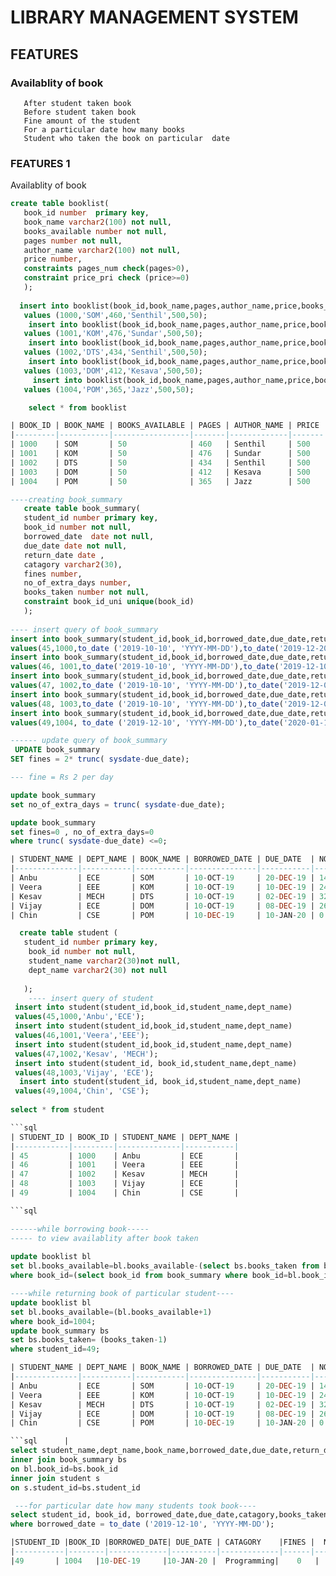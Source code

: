 # LIBRARY MANAGEMENT SYSTEM

## FEATURES
 ### Availablity of book
       After student taken book
       Before student taken book
       Fine amount of the student 
       For a particular date how many books 
       Student who taken the book on particular  date


### FEATURES 1
  Availablity of book


```sql
create table booklist( 
   book_id number  primary key,
   book_name varchar2(100) not null,
   books_available number not null,
   pages number not null,
   author_name varchar2(100) not null,
   price number,
   constraints pages_num check(pages>0),
   constraint price_pri check (price>=0)
   );
   
  insert into booklist(book_id,book_name,pages,author_name,price,books_available)
   values (1000,'SOM',460,'Senthil',500,50);
    insert into booklist(book_id,book_name,pages,author_name,price,books_available)
   values (1001,'KOM',476,'Sundar',500,50);
    insert into booklist(book_id,book_name,pages,author_name,price,books_available)
   values (1002,'DTS',434,'Senthil',500,50);
    insert into booklist(book_id,book_name,pages,author_name,price,books_available)
   values (1003,'DOM',412,'Kesava',500,50); 
     insert into booklist(book_id,book_name,pages,author_name,price,books_available)
   values (1004,'POM',365,'Jazz',500,50); 

    select * from booklist

| BOOK_ID | BOOK_NAME | BOOKS_AVAILABLE | PAGES | AUTHOR_NAME | PRICE |   
|---------|-----------|-----------------|-------|-------------|-------|
| 1000    | SOM       | 50              | 460   | Senthil     | 500   |   
| 1001    | KOM       | 50              | 476   | Sundar      | 500   |   
| 1002    | DTS       | 50              | 434   | Senthil     | 500   |   
| 1003    | DOM       | 50              | 412   | Kesava      | 500   |   
| 1004    | POM       | 50              | 365   | Jazz        | 500   |   
```
```sql
----creating book_summary
   create table book_summary(
   student_id number primary key,
   book_id number not null,
   borrowed_date  date not null,
   due_date date not null,
   return_date date ,
   catagory varchar2(30),
   fines number,
   no_of_extra_days number,
   books_taken number not null,
   constraint book_id_uni unique(book_id)
   );
   
---- insert query of book_summary
insert into book_summary(student_id,book_id,borrowed_date,due_date,return_date,catagory, books_taken )
values(45,1000,to_date ('2019-10-10', 'YYYY-MM-DD'),to_date('2019-12-20', 'YYYY-MM-DD'),sysdate,'Mech',1);
insert into book_summary(student_id,book_id,borrowed_date,due_date,return_date,catagory,books_taken)
values(46, 1001,to_date('2019-10-10', 'YYYY-MM-DD'),to_date('2019-12-10', 'YYYY-MM-DD'),sysdate,'Comic',1);
insert into book_summary(student_id,book_id,borrowed_date,due_date,return_date,catagory ,books_taken )
values(47, 1002,to_date ('2019-10-10', 'YYYY-MM-DD'),to_date('2019-12-02', 'YYYY-MM-DD'),sysdate,'Journals',1);
insert into book_summary(student_id,book_id,borrowed_date,due_date,return_date,catagory, books_taken )
values(48, 1003,to_date ('2019-10-10', 'YYYY-MM-DD'),to_date('2019-12-08', 'YYYY-MM-DD'),sysdate,'ECE',1);   
insert into book_summary(student_id,book_id,borrowed_date,due_date,return_date,catagory, books_taken )
values(49,1004, to_date ('2019-12-10', 'YYYY-MM-DD'),to_date('2020-01-10', 'YYYY-MM-DD'),sysdate,'Programming',1);

------ update query of book_summary
 UPDATE book_summary
SET fines = 2* trunc( sysdate-due_date);

--- fine = Rs 2 per day

update book_summary
set no_of_extra_days = trunc( sysdate-due_date);

update book_summary
set fines=0 , no_of_extra_days=0
where trunc( sysdate-due_date) <=0;

| STUDENT_NAME | DEPT_NAME | BOOK_NAME | BORROWED_DATE | DUE_DATE  | NO_OF_EXTRA_DAYS | FINES | CATAGORY    | BOOKS_TAKEN |
|--------------|-----------|-----------|---------------|-----------|------------------|-------|-------------|-------------|
| Anbu         | ECE       | SOM       | 10-OCT-19     | 20-DEC-19 | 14               | 28    | Mech        | 1           |
| Veera        | EEE       | KOM       | 10-OCT-19     | 10-DEC-19 | 24               | 48    | Comic       | 1           |
| Kesav        | MECH      | DTS       | 10-OCT-19     | 02-DEC-19 | 32               | 64    | Journals    | 1           |
| Vijay        | ECE       | DOM       | 10-OCT-19     | 08-DEC-19 | 26               | 52    | ECE         | 1           |
| Chin         | CSE       | POM       | 10-DEC-19     | 10-JAN-20 | 0                | 0     | Programming | 1           |
```
```sql
  create table student (
   student_id number primary key,
    book_id number not null,
    student_name varchar2(30)not null,
    dept_name varchar2(30) not null
   
   );
    ---- insert query of student
 insert into student(student_id,book_id,student_name,dept_name)
 values(45,1000,'Anbu','ECE');
 insert into student(student_id,book_id,student_name,dept_name)
 values(46,1001,'Veera','EEE');
 insert into student(student_id,book_id,student_name,dept_name)
 values(47,1002,'Kesav', 'MECH');
 insert into student(student_id, book_id,student_name,dept_name)
 values(48,1003,'Vijay', 'ECE');
  insert into student(student_id, book_id,student_name,dept_name)
 values(49,1004,'Chin', 'CSE');
 
select * from student

```sql
| STUDENT_ID | BOOK_ID | STUDENT_NAME | DEPT_NAME | 
|------------|---------|--------------|-----------|
| 45         | 1000    | Anbu         | ECE       | 
| 46         | 1001    | Veera        | EEE       | 
| 47         | 1002    | Kesav        | MECH      | 
| 48         | 1003    | Vijay        | ECE       | 
| 49         | 1004    | Chin         | CSE       | 

```sql

------while borrowing book-----
----- to view availablity after book taken
    
update booklist bl
set bl.books_available=bl.books_available-(select bs.books_taken from book_summary bs where bs.book_id=bl.book_id)
where book_id=(select book_id from book_summary where book_id=bl.book_id); 
```

```sql
----while returning book of particular student----
update booklist bl
set bl.books_available=(bl.books_available+1)
where book_id=1004;
update book_summary bs
set bs.books_taken= (books_taken-1)
where student_id=49; 

| STUDENT_NAME | DEPT_NAME | BOOK_NAME | BORROWED_DATE | DUE_DATE  | NO_OF_EXTRA_DAYS | FINES | CATAGORY    | BOOKS_TAKEN |
|--------------|-----------|-----------|---------------|-----------|------------------|-------|-------------|-------------|
| Anbu         | ECE       | SOM       | 10-OCT-19     | 20-DEC-19 | 14               | 28    | Mech        | 1           |
| Veera        | EEE       | KOM       | 10-OCT-19     | 10-DEC-19 | 24               | 48    | Comic       | 1           |
| Kesav        | MECH      | DTS       | 10-OCT-19     | 02-DEC-19 | 32               | 64    | Journals    | 1           |
| Vijay        | ECE       | DOM       | 10-OCT-19     | 08-DEC-19 | 26               | 52    | ECE         | 1           |
| Chin         | CSE       | POM       | 10-DEC-19     | 10-JAN-20 | 0                | 0     | Programming | 0           |             

```sql      |
select student_name,dept_name,book_name,borrowed_date,due_date,return_date,no_of_extra_days,fines,catagory, books_taken,books_available from booklist bl
inner join book_summary bs
on bl.book_id=bs.book_id
inner join student s
on s.student_id=bs.student_id

 ---for particular date how many students took book----
select student_id, book_id, borrowed_date,due_date,catagory,books_taken from book_summary
where borrowed_date = to_date ('2019-12-10', 'YYYY-MM-DD');

|STUDENT_ID	|BOOK_ID |BORROWED_DATE| DUE_DATE |	CATAGORY    |FINES |  NO_OF_EXTRA_DAYS |	BOOKS_TAKEN|
|-----------|--------|-------------|----------|-------------|------|-------------------|--------------|
|49	      | 1004   |10-DEC-19	  |10-JAN-20 |  Programming|	0   |       0           |	1           |
```





